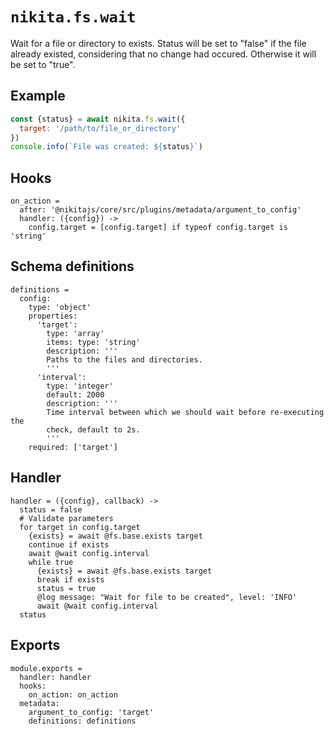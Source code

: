 
# `nikita.fs.wait`

Wait for a file or directory to exists. Status will be
set to "false" if the file already existed, considering that no
change had occured. Otherwise it will be set to "true".

## Example

```js
const {status} = await nikita.fs.wait({
  target: '/path/to/file_or_directory'
})
console.info(`File was created: ${status}`)
```

## Hooks

    on_action =
      after: '@nikitajs/core/src/plugins/metadata/argument_to_config'
      handler: ({config}) ->
        config.target = [config.target] if typeof config.target is 'string'

## Schema definitions

    definitions =
      config:
        type: 'object'
        properties:
          'target':
            type: 'array'
            items: type: 'string'
            description: '''
            Paths to the files and directories.
            '''
          'interval':
            type: 'integer'
            default: 2000
            description: '''
            Time interval between which we should wait before re-executing the
            check, default to 2s.
            '''
        required: ['target']

## Handler

    handler = ({config}, callback) ->
      status = false
      # Validate parameters
      for target in config.target
        {exists} = await @fs.base.exists target
        continue if exists
        await @wait config.interval
        while true
          {exists} = await @fs.base.exists target
          break if exists
          status = true
          @log message: "Wait for file to be created", level: 'INFO'
          await @wait config.interval
      status

## Exports

    module.exports =
      handler: handler
      hooks:
        on_action: on_action
      metadata:
        argument_to_config: 'target'
        definitions: definitions
